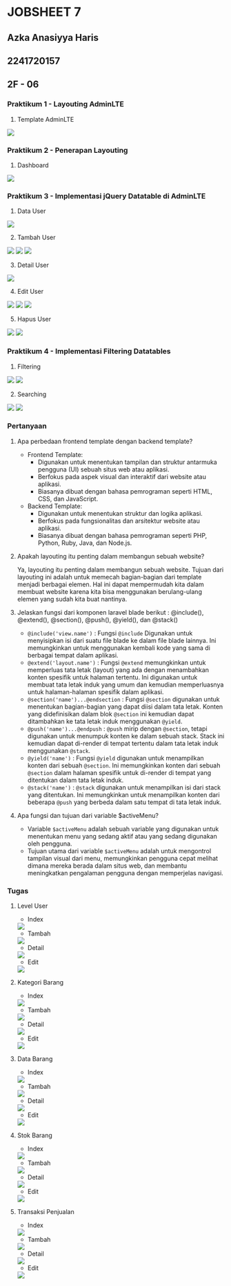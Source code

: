# JOBSHEET 7

## Azka Anasiyya Haris

## 2241720157

## 2F - 06

### Praktikum 1 - Layouting AdminLTE

1. Template AdminLTE

<img src = img/JS7_1.png>

### Praktikum 2 - Penerapan Layouting

1. Dashboard

<img src = img/JS7_2.png>

### Praktikum 3 - Implementasi jQuery Datatable di AdminLTE

1. Data User

<img src = img/JS7_3.png>

2. Tambah User

<img src = img/JS7_4.png>
<img src = img/JS7_5.png>
<img src = img/JS7_6.png>

3. Detail User

<img src = img/JS7_7.png>

4. Edit User

<img src = img/JS7_8.png>
<img src = img/JS7_9.png>
<img src = img/JS7_10.png>

5. Hapus User

<img src = img/JS7_11.png>
<img src = img/JS7_12.png>

### Praktikum 4 - Implementasi Filtering Datatables

1. Filtering

<img src = img/JS7_13.png>
<img src = img/JS7_14.png>

2. Searching

<img src = img/JS7_13.png>
<img src = img/JS7_15.png>

### Pertanyaan

1. Apa perbedaan frontend template dengan backend template?

    - Frontend Template:
        - Digunakan untuk menentukan tampilan dan struktur antarmuka pengguna (UI) sebuah situs web atau aplikasi.
        - Berfokus pada aspek visual dan interaktif dari website atau aplikasi.
        - Biasanya dibuat dengan bahasa pemrograman seperti HTML, CSS, dan JavaScript.
    - Backend Template:
        - Digunakan untuk menentukan struktur dan logika aplikasi.
        - Berfokus pada fungsionalitas dan arsitektur website atau aplikasi.
        - Biasanya dibuat dengan bahasa pemrograman seperti PHP, Python, Ruby, Java, dan Node.js.

2. Apakah layouting itu penting dalam membangun sebuah website?

    Ya, layouting itu penting dalam membangun sebuah website. Tujuan dari layouting ini adalah untuk memecah bagian-bagian dari template menjadi berbagai elemen. Hal ini dapat mempermudah kita dalam membuat website karena kita bisa menggunakan berulang-ulang elemen yang sudah kita buat nantinya.

3. Jelaskan fungsi dari komponen laravel blade berikut : @include(), @extend(), @section(), @push(), @yield(), dan @stack()

    - ```@include('view.name')``` : Fungsi ```@include``` Digunakan untuk menyisipkan isi dari suatu file blade ke dalam file blade lainnya. Ini memungkinkan untuk menggunakan kembali kode yang sama di berbagai tempat dalam aplikasi.
    - ```@extend('layout.name')``` : Fungsi ```@extend``` memungkinkan untuk memperluas tata letak (layout) yang ada dengan menambahkan konten spesifik untuk halaman tertentu. Ini digunakan untuk membuat tata letak induk yang umum dan kemudian memperluasnya untuk halaman-halaman spesifik dalam aplikasi.
    - ```@section('name')...@endsection``` : Fungsi ```@section``` digunakan untuk menentukan bagian-bagian yang dapat diisi dalam tata letak. Konten yang didefinisikan dalam blok ```@section``` ini kemudian dapat ditambahkan ke tata letak induk menggunakan ```@yield```.
    - ```@push('name')...@endpush``` : ```@push``` mirip dengan ```@section```, tetapi digunakan untuk menumpuk konten ke dalam sebuah stack. Stack ini kemudian dapat di-render di tempat tertentu dalam tata letak induk menggunakan ```@stack```.
    - ```@yield('name')``` : Fungsi ```@yield``` digunakan untuk menampilkan konten dari sebuah ```@section```. Ini memungkinkan konten dari sebuah ```@section``` dalam halaman spesifik untuk di-render di tempat yang ditentukan dalam tata letak induk.
    - ```@stack('name')``` : ```@stack``` digunakan untuk menampilkan isi dari stack yang ditentukan. Ini memungkinkan untuk menampilkan konten dari beberapa ```@push``` yang berbeda dalam satu tempat di tata letak induk.

4. Apa fungsi dan tujuan dari variable $activeMenu?

    - Variable ```$activeMenu``` adalah sebuah variable yang digunakan untuk menentukan menu yang sedang aktif atau yang sedang digunakan oleh pengguna.
    - Tujuan utama dari variable ```$activeMenu``` adalah untuk mengontrol tampilan visual dari menu, memungkinkan pengguna cepat melihat dimana mereka berada dalam situs web, dan membantu meningkatkan pengalaman pengguna dengan memperjelas navigasi.

### Tugas

1. Level User
    - Index
    <img src = img/JS7_16.png>

    - Tambah
    <img src = img/JS7_17.png>

    - Detail
    <img src = img/JS7_18.png>

    - Edit
    <img src = img/JS7_19.png>

2. Kategori Barang
    - Index
    <img src = img/JS7_20.png>

    - Tambah
    <img src = img/JS7_21.png>

    - Detail
    <img src = img/JS7_22.png>

    - Edit
    <img src = img/JS7_23.png>

3. Data Barang
    - Index
    <img src = img/JS7_24.png>

    - Tambah
    <img src = img/JS7_25.png>

    - Detail
    <img src = img/JS7_26.png>

    - Edit
    <img src = img/JS7_27.png>

4. Stok Barang
    - Index
    <img src = img/JS7_28.png>

    - Tambah
    <img src = img/JS7_29.png>

    - Detail
    <img src = img/JS7_30.png>

    - Edit
    <img src = img/JS7_31.png>

5. Transaksi Penjualan
    - Index
    <img src = img/JS7_32.png>

    - Tambah
    <img src = img/JS7_33.png>

    - Detail
    <img src = img/JS7_34.png>

    - Edit
    <img src = img/JS7_35.png>


   




